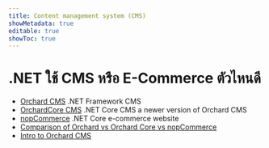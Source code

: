 ```yaml
---
title: Content management system (CMS)
showMetadata: true
editable: true
showToc: true
---
```


# .NET ใช้ CMS หรือ E-Commerce ตัวไหนดี
- [Orchard CMS](https://github.com/OrchardCMS/Orchard) .NET Framework CMS
- [OrchardCore CMS](https://github.com/OrchardCMS/OrchardCore) .NET Core CMS a newer version of Orchard CMS
- [nopCommerce](https://github.com/nopSolutions/nopCommerce) .NET Core e-commerce website
- [Comparison of Orchard vs Orchard Core vs nopCommerce](https://docs.google.com/document/d/1YqU-rI_UdWQD2_KjCZLA5C-lQ3Z57gGctaBKvb4GRQc/edit)
- [Intro to Orchard CMS](https://docs.google.com/document/d/1SdrQ9f33uU0CfxgEp3-6kIsL9IgTcTNy5LnXHbQHgPg/edit)
